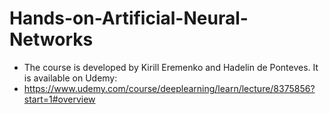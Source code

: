 # Hands-on-Artificial-Neural-Networks
* The course is developed by Kirill Eremenko and Hadelin de Ponteves. It is available on Udemy:
* https://www.udemy.com/course/deeplearning/learn/lecture/8375856?start=1#overview
